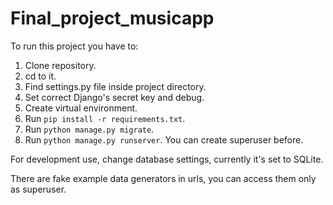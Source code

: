 # Final_project_musicapp

To run this project you have to:
1. Clone repository.
2. cd to it.
3. Find settings.py file inside project directory.
4. Set correct Django's secret key and debug.
3. Create virtual environment.
4. Run `pip install -r requirements.txt`.
6. Run `python manage.py migrate`.
7. Run `python manage.py runserver`. You can create superuser before.

For development use, change database settings, currently it's set to SQLite.

There are fake example data generators in urls, you can access them only as superuser.
